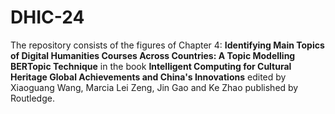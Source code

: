 # DHIC-24
The repository consists of the figures of Chapter 4: **Identifying Main Topics of Digital Humanities Courses Across Countries: A Topic Modelling BERTopic Technique** in the book **Intelligent Computing for Cultural Heritage Global Achievements and China's Innovations** edited by Xiaoguang Wang, Marcia Lei Zeng, Jin Gao and Ke Zhao published by Routledge. 
